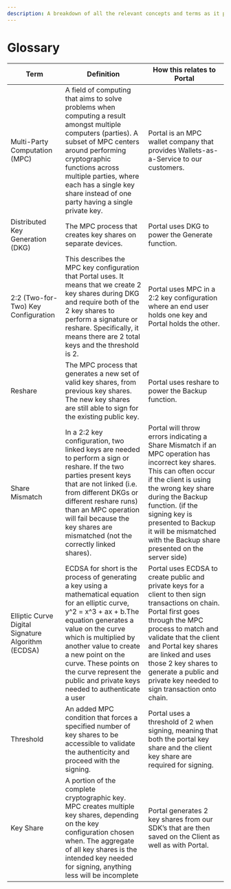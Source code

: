 ```yaml
---
description: A breakdown of all the relevant concepts and terms as it pertains to Portal
---
```


# Glossary

| Term                                               | Definition                                                                                                                                                                                                                                                                                                                                    | How this relates to Portal                                                                                                                                                                                                                                                                                                    |
| -------------------------------------------------- | --------------------------------------------------------------------------------------------------------------------------------------------------------------------------------------------------------------------------------------------------------------------------------------------------------------------------------------------- | ----------------------------------------------------------------------------------------------------------------------------------------------------------------------------------------------------------------------------------------------------------------------------------------------------------------------------- |
| Multi-Party Computation (MPC)                      | A field of computing that aims to solve problems when computing a result amongst multiple computers (parties). A subset of MPC centers around performing cryptographic functions across multiple parties, where each has a single key share instead of one party having a single private key.                                                 | Portal is an MPC wallet company that provides Wallets-as-a-Service to our customers.                                                                                                                                                                                                                                          |
| Distributed Key Generation (DKG)                   | The MPC process that creates key shares on separate devices.                                                                                                                                                                                                                                                                                  | Portal uses DKG to power the Generate function.                                                                                                                                                                                                                                                                               |
| 2:2 (Two-for-Two) Key Configuration                | This describes the MPC key configuration that Portal uses. It means that we create 2 key shares during DKG and require both of the 2 key shares to perform a signature or reshare. Specifically, it means there are 2 total keys and the threshold is 2.                                                                                      | Portal uses MPC in a 2:2 key configuration where an end user holds one key and Portal holds the other.                                                                                                                                                                                                                        |
| Reshare                                            | The MPC process that generates a new set of valid key shares, from previous key shares. The new key shares are still able to sign for the existing public key.                                                                                                                                                                                | Portal uses reshare to power the Backup function.                                                                                                                                                                                                                                                                             |
| Share Mismatch                                     | In a 2:2 key configuration, two linked keys are needed to perform a sign or reshare. If the two parties present keys that are not linked (i.e. from different DKGs or different reshare runs) than an MPC operation will fail because the key shares are mismatched (not the correctly linked shares).                                        | Portal will throw errors indicating a Share Mismatch if an MPC operation has incorrect key shares. This can often occur if the client is using the wrong key share during the Backup function. (if the signing key is presented to Backup it will be mismatched with the Backup share presented on the server side)           |
| Elliptic Curve Digital Signature Algorithm (ECDSA) | ECDSA for short is the process of generating a key using a mathematical equation for an elliptic curve, y^2 = x^3 + ax + b.The equation generates a value on the curve which is multiplied by another value to create a new point on the curve. These points on the curve represent the public and private keys needed to authenticate a user | Portal uses ECDSA to create public and private keys for a client to then sign transactions on chain. Portal first goes through the MPC process to match and validate that the client and Portal key shares are linked and uses those 2 key shares to generate a public and private key needed to sign transaction onto chain. |
| Threshold                                          | An added MPC condition that forces a specified number of key shares to be accessible to validate the authenticity and proceed with the signing.                                                                                                                                                                                               | Portal uses a threshold of 2 when signing, meaning that both the portal key share and the client key share are required for signing.                                                                                                                                                                                          |
| Key Share                                          | A portion of the complete cryptographic key. MPC creates multiple key shares, depending on the key configuration chosen when. The aggregate of all key shares is the intended key needed for signing, anything less will be incomplete                                                                                                        | Portal generates 2 key shares from our SDK’s that are then saved on the Client as well as with Portal.                                                                                                                                                                                                                        |







